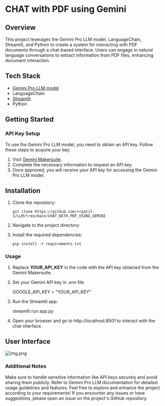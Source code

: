 # CHAT with PDF using Gemini
## Overview
This project leverages the Gemini Pro LLM model, LanguageChain, Streamlit, and Python to create a system for interacting with PDF documents through a chat-based interface. Users can engage in natural language conversations to extract information from PDF files, enhancing document interaction.

## Tech Stack
- [Gemini Pro LLM model](https://ai.google.dev/tutorials/python_quickstart)
- LanguageChain
- [Streamlit](https://streamlit.io/)
- Python

## Getting Started
### API Key Setup
To use the Gemini Pro LLM model, you need to obtain an API key. Follow these steps to acquire your key:
1. Visit [Gemini Makersuite](https://makersuite.google.com/app/prompts/new_freeform).
2. Complete the necessary information to request an API key.
3. Once approved, you will receive your API key for accessing the Gemini Pro LLM model.

## Installation
1. Clone the repository:

   
       git clone https://github.com/rrpatil-1/LLM/tree/main/CHAT_WITH_PDF_USING_GEMINI

2. Navigate to the project directory:
   
3. Install the required dependencies:
   

       pip install -r requirements.txt

### Usage
1. Replace <b>YOUR_API_KEY</b> in the code with the API key obtained from the Gemini Makersuite. 
   
2. Set your Gemini API key  in .env file 


      GOOGLE_API_KEY = "YOUR_API_KEY"

3. Run the Streamlit app:

   
    streamlit run app.py
   
3. Open your browser and go to http://localhost:8501 to interact with the chat interface.

## User Interface

![img.png](img.png)

### Additional Notes
Make sure to handle sensitive information like API keys securely and avoid sharing them publicly.
Refer to Gemini Pro LLM documentation for detailed usage guidelines and features.
Feel free to explore and enhance the project according to your requirements! If you encounter any issues or have suggestions, please open an issue on the project's GitHub repository.
